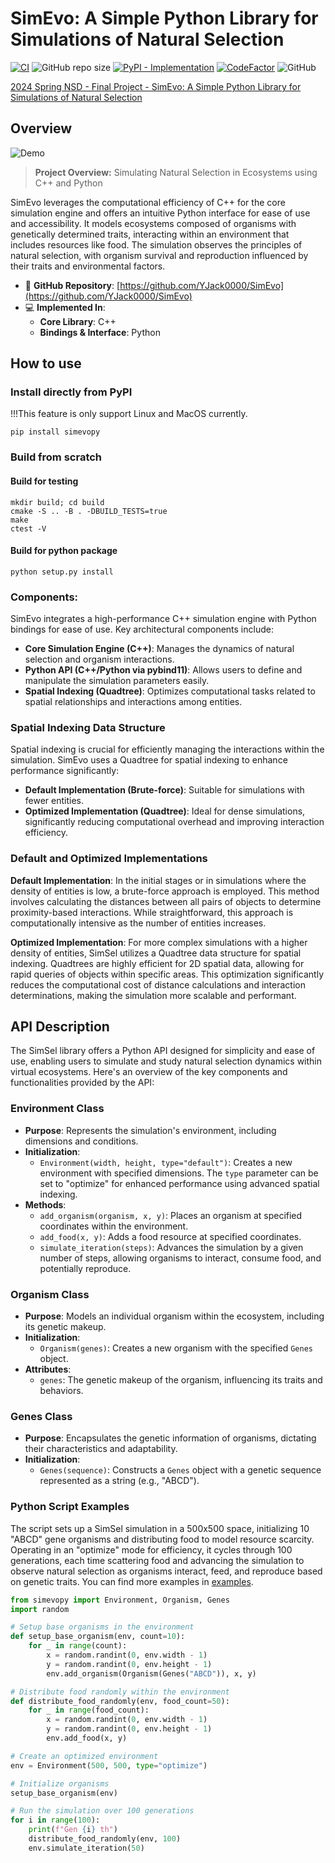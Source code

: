 SimEvo: A Simple Python Library for Simulations of Natural Selection
===

[![CI](https://github.com/YJack0000/SimEvo/actions/workflows/ci.yml/badge.svg)](https://img.shields.io/github/license/YJack0000/SimEvo)
![GitHub repo size](https://img.shields.io/github/repo-size/YJack0000/SimEvo)
[![PyPI - Implementation](https://img.shields.io/pypi/v/simevopy)](https://pypi.org/project/simevopy/)
[![CodeFactor](https://www.codefactor.io/repository/github/yjack0000/simevo/badge)](https://www.codefactor.io/repository/github/yjack0000/simevo)
![GitHub](https://img.shields.io/github/license/YJack0000/SimEvo)

[2024 Spring NSD - Final Project - SimEvo: A Simple Python Library for Simulations of Natural Selection](https://docs.google.com/presentation/d/1wtIAIIpjK2PZ31WvOYsF79wrXSUaM7NFj_LneUBSIJM/edit#slide=id.g2e20d1646bc_0_75)

## Overview

![Demo](https://github.com/YJack0000/SimEvo/assets/49984479/e8e025f0-d4b1-4145-9f03-af306aacda60)

> **Project Overview:** Simulating Natural Selection in Ecosystems using C++ and Python

SimEvo leverages the computational efficiency of C++ for the core simulation engine and offers an intuitive Python interface for ease of use and accessibility. It models ecosystems composed of organisms with genetically determined traits, interacting within an environment that includes resources like food. The simulation observes the principles of natural selection, with organism survival and reproduction influenced by their traits and environmental factors.

- 📂 **GitHub Repository**: [https://github.com/YJack0000/SimEvo](https://github.com/YJack0000/SimEvo)
- 💻 **Implemented In**:
  - **Core Library**: C++
  - **Bindings & Interface**: Python

## How to use

### Install directly from PyPI
!!!This feature is only support Linux and MacOS currently. 
```
pip install simevopy
```

### Build from scratch

#### Build for testing
```
mkdir build; cd build
cmake -S .. -B . -DBUILD_TESTS=true
make
ctest -V
```
#### Build for python package
```
python setup.py install
```


### Components:

SimEvo integrates a high-performance C++ simulation engine with Python bindings for ease of use. Key architectural components include:

* **Core Simulation Engine (C++)**: Manages the dynamics of natural selection and organism interactions.
* **Python API (C++/Python via pybind11)**: Allows users to define and manipulate the simulation parameters easily.
* **Spatial Indexing (Quadtree)**: Optimizes computational tasks related to spatial relationships and interactions among entities.

### Spatial Indexing Data Structure

Spatial indexing is crucial for efficiently managing the interactions within the simulation. SimEvo uses a Quadtree for spatial indexing to enhance performance significantly:

* **Default Implementation (Brute-force)**: Suitable for simulations with fewer entities.
* **Optimized Implementation (Quadtree)**: Ideal for dense simulations, significantly reducing computational overhead and improving interaction efficiency.

### Default and Optimized Implementations

**Default Implementation**: In the initial stages or in simulations where the density of entities is low, a brute-force approach is employed. This method involves calculating the distances between all pairs of objects to determine proximity-based interactions. While straightforward, this approach is computationally intensive as the number of entities increases.

**Optimized Implementation**: For more complex simulations with a higher density of entities, SimSel utilizes a Quadtree data structure for spatial indexing. Quadtrees are highly efficient for 2D spatial data, allowing for rapid queries of objects within specific areas. This optimization significantly reduces the computational cost of distance calculations and interaction determinations, making the simulation more scalable and performant.

## API Description

The SimSel library offers a Python API designed for simplicity and ease of use, enabling users to simulate and study natural selection dynamics within virtual ecosystems. Here's an overview of the key components and functionalities provided by the API:

### Environment Class

- **Purpose**: Represents the simulation's environment, including dimensions and conditions.
- **Initialization**:
  - `Environment(width, height, type="default")`: Creates a new environment with specified dimensions. The `type` parameter can be set to "optimize" for enhanced performance using advanced spatial indexing.
- **Methods**:
  - `add_organism(organism, x, y)`: Places an organism at specified coordinates within the environment.
  - `add_food(x, y)`: Adds a food resource at specified coordinates.
  - `simulate_iteration(steps)`: Advances the simulation by a given number of steps, allowing organisms to interact, consume food, and potentially reproduce.

### Organism Class

- **Purpose**: Models an individual organism within the ecosystem, including its genetic makeup.
- **Initialization**:
  - `Organism(genes)`: Creates a new organism with the specified `Genes` object.
- **Attributes**:
  - `genes`: The genetic makeup of the organism, influencing its traits and behaviors.

### Genes Class

- **Purpose**: Encapsulates the genetic information of organisms, dictating their characteristics and adaptability.
- **Initialization**:
  - `Genes(sequence)`: Constructs a `Genes` object with a genetic sequence represented as a string (e.g., "ABCD").

### Python Script Examples

The script sets up a SimSel simulation in a 500x500 space, initializing 10 "ABCD" gene organisms and distributing food to model resource scarcity. Operating in an "optimize" mode for efficiency, it cycles through 100 generations, each time scattering food and advancing the simulation to observe natural selection as organisms interact, feed, and reproduce based on genetic traits. You can find more examples in [examples](/examples). 

```python
from simevopy import Environment, Organism, Genes
import random

# Setup base organisms in the environment
def setup_base_organism(env, count=10):
    for _ in range(count):
        x = random.randint(0, env.width - 1)
        y = random.randint(0, env.height - 1)
        env.add_organism(Organism(Genes("ABCD")), x, y)

# Distribute food randomly within the environment
def distribute_food_randomly(env, food_count=50):
    for _ in range(food_count):
        x = random.randint(0, env.width - 1)
        y = random.randint(0, env.height - 1)
        env.add_food(x, y)

# Create an optimized environment
env = Environment(500, 500, type="optimize")

# Initialize organisms
setup_base_organism(env)

# Run the simulation over 100 generations
for i in range(100):
    print(f"Gen {i} th")
    distribute_food_randomly(env, 100)
    env.simulate_iteration(50)
```

